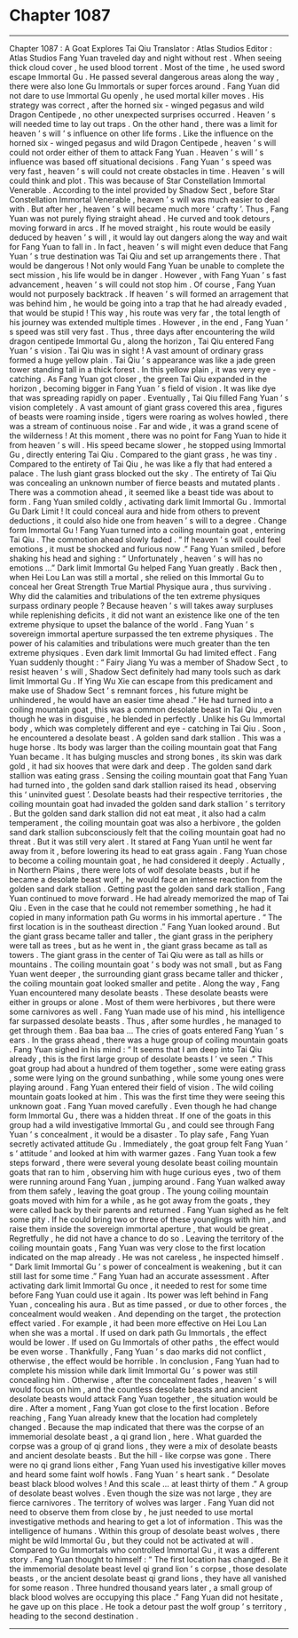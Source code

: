 
# Chapter 1087


---

Chapter 1087 : A Goat Explores Tai Qiu
Translator :
Atlas Studios
Editor :
Atlas Studios
Fang Yuan traveled day and night without rest .
When seeing thick cloud cover , he used blood torrent . Most of the time , he used sword escape Immortal Gu .
He passed several dangerous areas along the way , there were also lone Gu Immortals or super forces around . Fang Yuan did not dare to use Immortal Gu openly , he used mortal killer moves .
His strategy was correct , after the horned six - winged pegasus and wild Dragon Centipede , no other unexpected surprises occurred .
Heaven ’ s will needed time to lay out traps .
On the other hand , there was a limit for heaven ’ s will ’ s influence on other life forms .
Like the influence on the horned six - winged pegasus and wild Dragon Centipede , heaven ’ s will could not order either of them to attack Fang Yuan .
Heaven ’ s will ’ s influence was based off situational decisions .
Fang Yuan ’ s speed was very fast , heaven ’ s will could not create obstacles in time .
Heaven ’ s will could think and plot .
This was because of Star Constellation Immortal Venerable .
According to the intel provided by Shadow Sect , before Star Constellation Immortal Venerable , heaven ’ s will was much easier to deal with . But after her , heaven ’ s will became much more ‘ crafty ’.
Thus , Fang Yuan was not purely flying straight ahead .
He curved and took detours , moving forward in arcs .
If he moved straight , his route would be easily deduced by heaven ’ s will , it would lay out dangers along the way and wait for Fang Yuan to fall in .
In fact , heaven ’ s will might even deduce that Fang Yuan ’ s true destination was Tai Qiu and set up arrangements there .
That would be dangerous !
Not only would Fang Yuan be unable to complete the sect mission , his life would be in danger .
However , with Fang Yuan ’ s fast advancement , heaven ’ s will could not stop him .
Of course , Fang Yuan would not purposely backtrack . If heaven ’ s will formed an arragement that was behind him , he would be going into a trap that he had already evaded , that would be stupid !
This way , his route was very far , the total length of his journey was extended multiple times .
However , in the end , Fang Yuan ’ s speed was still very fast .
Thus , three days after encountering the wild dragon centipede Immortal Gu , along the horizon , Tai Qiu entered Fang Yuan ’ s vision .
Tai Qiu was in sight !
A vast amount of ordinary grass formed a huge yellow plain .
Tai Qiu ’ s appearance was like a jade green tower standing tall in a thick forest . In this yellow plain , it was very eye - catching .
As Fang Yuan got closer , the green Tai Qiu expanded in the horizon , becoming bigger in Fang Yuan ’ s field of vision . It was like dye that was spreading rapidly on paper .
Eventually , Tai Qiu filled Fang Yuan ’ s vision completely .
A vast amount of giant grass covered this area , figures of beasts were roaming inside , tigers were roaring as wolves howled , there was a stream of continuous noise .
Far and wide , it was a grand scene of the wilderness !
At this moment , there was no point for Fang Yuan to hide it from heaven ’ s will .
His speed became slower , he stopped using Immortal Gu , directly entering Tai Qiu .
Compared to the giant grass , he was tiny . Compared to the entirety of Tai Qiu , he was like a fly that had entered a palace .
The lush giant grass blocked out the sky .
The entirety of Tai Qiu was concealing an unknown number of fierce beasts and mutated plants .
There was a commotion ahead , it seemed like a beast tide was about to form .
Fang Yuan smiled coldly , activating dark limit Immortal Gu .
Immortal Gu Dark Limit !
It could conceal aura and hide from others to prevent deductions , it could also hide one from heaven ’ s will to a degree .
Change form Immortal Gu !
Fang Yuan turned into a coiling mountain goat , entering Tai Qiu .
The commotion ahead slowly faded .
“ If heaven ’ s will could feel emotions , it must be shocked and furious now .” Fang Yuan smiled , before shaking his head and sighing : “ Unfortunately , heaven ’ s will has no emotions …”
Dark limit Immortal Gu helped Fang Yuan greatly .
Back then , when Hei Lou Lan was still a mortal , she relied on this Immortal Gu to conceal her Great Strength True Martial Physique aura , thus surviving .
Why did the calamities and tribulations of the ten extreme physiques surpass ordinary people ?
Because heaven ’ s will takes away surpluses while replenishing deficits , it did not want an existence like one of the ten extreme physique to upset the balance of the world .
Fang Yuan ’ s sovereign immortal aperture surpassed the ten extreme physiques . The power of his calamities and tribulations were much greater than the ten extreme physiques . Even dark limit Immortal Gu had limited effect .
Fang Yuan suddenly thought : “ Fairy Jiang Yu was a member of Shadow Sect , to resist heaven ’ s will , Shadow Sect definitely had many tools such as dark limit Immortal Gu . If Ying Wu Xie can escape from this predicament and make use of Shadow Sect ’ s remnant forces , his future might be unhindered , he would have an easier time ahead .”
He had turned into a coiling mountain goat , this was a common desolate beast in Tai Qiu , even though he was in disguise , he blended in perfectly .
Unlike his Gu Immortal body , which was completely different and eye - catching in Tai Qiu .
Soon , he encountered a desolate beast .
A golden sand dark stallion .
This was a huge horse .
Its body was larger than the coiling mountain goat that Fang Yuan became . It has bulging muscles and strong bones , its skin was dark gold , it had six hooves that were dark and deep .
The golden sand dark stallion was eating grass .
Sensing the coiling mountain goat that Fang Yuan had turned into , the golden sand dark stallion raised its head , observing this ‘ uninvited guest ’.
Desolate beasts had their respective territories , the coiling mountain goat had invaded the golden sand dark stallion ’ s territory .
But the golden sand dark stallion did not eat meat , it also had a calm temperament , the coiling mountain goat was also a herbivore , the golden sand dark stallion subconsciously felt that the coiling mountain goat had no threat .
But it was still very alert .
It stared at Fang Yuan until he went far away from it , before lowering its head to eat grass again .
Fang Yuan chose to become a coiling mountain goat , he had considered it deeply .
Actually , in Northern Plains , there were lots of wolf desolate beasts , but if he became a desolate beast wolf , he would face an intense reaction from the golden sand dark stallion .
Getting past the golden sand dark stallion , Fang Yuan continued to move forward .
He had already memorized the map of Tai Qiu . Even in the case that he could not remember something , he had it copied in many information path Gu worms in his immortal aperture .
“ The first location is in the southeast direction .” Fang Yuan looked around .
But the giant grass became taller and taller , the giant grass in the periphery were tall as trees , but as he went in , the giant grass became as tall as towers . The giant grass in the center of Tai Qiu were as tall as hills or mountains .
The coiling mountain goat ’ s body was not small , but as Fang Yuan went deeper , the surrounding giant grass became taller and thicker , the coiling mountain goat looked smaller and petite .
Along the way , Fang Yuan encountered many desolate beasts .
These desolate beasts were either in groups or alone . Most of them were herbivores , but there were some carnivores as well .
Fang Yuan made use of his mind , his intelligence far surpassed desolate beasts .
Thus , after some hurdles , he managed to get through them .
Baa baa baa …
The cries of goats entered Fang Yuan ’ s ears .
In the grass ahead , there was a huge group of coiling mountain goats .
Fang Yuan sighed in his mind : “ It seems that I am deep into Tai Qiu already , this is the first large group of desolate beasts I ’ ve seen .”
This goat group had about a hundred of them together , some were eating grass , some were lying on the ground sunbathing , while some young ones were playing around .
Fang Yuan entered their field of vision .
The wild coiling mountain goats looked at him .
This was the first time they were seeing this unknown goat .
Fang Yuan moved carefully .
Even though he had change form Immortal Gu , there was a hidden threat . If one of the goats in this group had a wild investigative Immortal Gu , and could see through Fang Yuan ’ s concealment , it would be a disaster .
To play safe , Fang Yuan secretly activated attitude Gu .
Immediately , the goat group felt Fang Yuan ’ s ‘ attitude ’ and looked at him with warmer gazes .
Fang Yuan took a few steps forward , there were several young desolate beast coiling mountain goats that ran to him , observing him with huge curious eyes , two of them were running around Fang Yuan , jumping around .
Fang Yuan walked away from them safely , leaving the goat group .
The young coiling mountain goats moved with him for a while , as he got away from the goats , they were called back by their parents and returned .
Fang Yuan sighed as he felt some pity .
If he could bring two or three of these younglings with him , and raise them inside the sovereign immortal aperture , that would be great .
Regretfully , he did not have a chance to do so .
Leaving the territory of the coiling mountain goats , Fang Yuan was very close to the first location indicated on the map already .
He was not careless , he inspected himself .
“ Dark limit Immortal Gu ’ s power of concealment is weakening , but it can still last for some time .” Fang Yuan had an accurate assessment .
After activating dark limit Immortal Gu once , it needed to rest for some time before Fang Yuan could use it again .
Its power was left behind in Fang Yuan , concealing his aura . But as time passed , or due to other forces , the concealment would weaken .
And depending on the target , the protection effect varied .
For example , it had been more effective on Hei Lou Lan when she was a mortal . If used on dark path Gu Immortals , the effect would be lower . If used on Gu Immortals of other paths , the effect would be even worse . Thankfully , Fang Yuan ’ s dao marks did not conflict , otherwise , the effect would be horrible .
In conclusion , Fang Yuan had to complete his mission while dark limit Immortal Gu ’ s power was still concealing him .
Otherwise , after the concealment fades , heaven ’ s will would focus on him , and the countless desolate beasts and ancient desolate beasts would attack Fang Yuan together , the situation would be dire .
After a moment , Fang Yuan got close to the first location .
Before reaching , Fang Yuan already knew that the location had completely changed .
Because the map indicated that there was the corpse of an immemorial desolate beast , a qi grand lion , here .
What guarded the corpse was a group of qi grand lions , they were a mix of desolate beasts and ancient desolate beasts .
But the hill - like corpse was gone . There were no qi grand lions either , Fang Yuan used his investigative killer moves and heard some faint wolf howls .
Fang Yuan ’ s heart sank .
“ Desolate beast black blood wolves ! And this scale … at least thirty of them .”
A group of desolate beast wolves .
Even though the size was not large , they are fierce carnivores .
The territory of wolves was larger .
Fang Yuan did not need to observe them from close by , he just needed to use mortal investigative methods and hearing to get a lot of information .
This was the intelligence of humans .
Within this group of desolate beast wolves , there might be wild Immortal Gu , but they could not be activated at will . Compared to Gu Immortals who controlled Immortal Gu , it was a different story .
Fang Yuan thought to himself : “ The first location has changed . Be it the immemorial desolate beast level qi grand lion ’ s corpse , those desolate beasts , or the ancient desolate beast qi grand lions , they have all vanished for some reason . Three hundred thousand years later , a small group of black blood wolves are occupying this place .”
Fang Yuan did not hesitate , he gave up on this place .
He took a detour past the wolf group ’ s territory , heading to the second destination .

---

